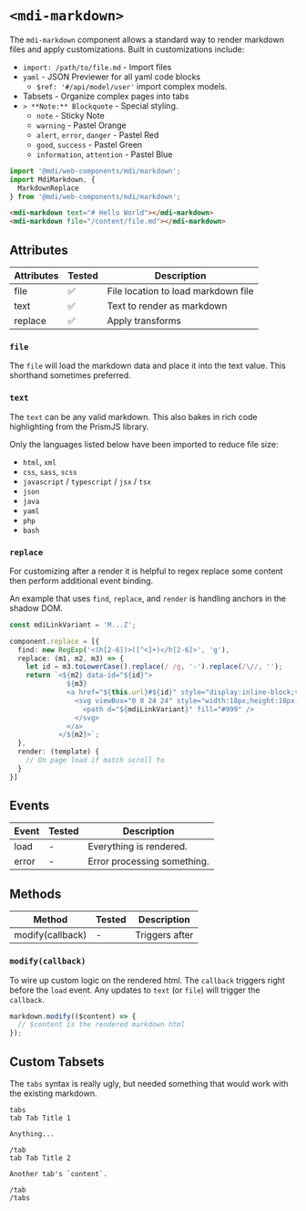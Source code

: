 # `<mdi-markdown>`

The `mdi-markdown` component allows a standard way to render markdown files and apply customizations. Built in customizations include:

- `import: /path/to/file.md` - Import files
- `yaml` - JSON Previewer for all yaml code blocks
  - `$ref: '#/api/model/user'` import complex models.
- Tabsets - Organize complex pages into tabs
- `> **Note:** Blockquote` - Special styling.
  - `note` - Sticky Note
  - `warning` - Pastel Orange
  - `alert`, `error`, `danger` - Pastel Red
  - `good`, `success` - Pastel Green
  - `information`, `attention` - Pastel Blue

```typescript
import '@mdi/web-components/mdi/markdown';
import MdiMarkdown, {
  MarkdownReplace
} from '@mdi/web-components/mdi/markdown';
```

```html
<mdi-markdown text="# Hello World"></mdi-markdown>
<mdi-markdown file="/content/file.md"></mdi-markdown>
```

## Attributes

| Attributes | Tested   | Description |
| ---------- | -------- | ----------- |
| file       | &#x2705; | File location to load markdown file |
| text       | &#x2705; | Text to render as markdown |
| replace    | &#x2705; | Apply transforms |

### `file`

The `file` will load the markdown data and place it into the text value. This shorthand sometimes preferred.

### `text`

The `text` can be any valid markdown. This also bakes in rich code highlighting from the PrismJS library.

Only the languages listed below have been imported to reduce file size:

- `html`, `xml`
- `css`, `sass`, `scss`
- `javascript` / `typescript` / `jsx` / `tsx`
- `json`
- `java`
- `yaml`
- `php`
- `bash`

### `replace`

For customizing after a render it is helpful to regex replace some content then perform additional event binding.

An example that uses `find`, `replace`, and `render` is handling anchors in the shadow DOM.

```typescript
const mdiLinkVariant = 'M...Z';

component.replace = [{
  find: new RegExp('<(h[2-6])>([^<]+)</h[2-6]>', 'g'),
  replace: (m1, m2, m3) => {
    let id = m3.toLowerCase().replace(/ /g, '-').replace(/\//, '');
    return `<${m2} data-id="${id}">
              ${m3}
              <a href="${this.url}#${id}" style="display:inline-block;vertical-align:middle;">
                <svg viewBox="0 0 24 24" style="width:18px;height:18px;">
                  <path d="${mdiLinkVariant}" fill="#999" />
                </svg>
              </a>
            </${m2}>`;
  },
  render: (template) {
    // On page load if match scroll to
  }
}]
```

## Events

| Event | Tested   | Description |
| ---------- | -------- | ----------- |
| load       | -        | Everything is rendered. |
| error      | -        | Error processing something. |

## Methods

| Method     | Tested   | Description |
| ---------- | -------- | ----------- |
| modify(callback) | -        | Triggers after |

### `modify(callback)`

To wire up custom logic on the rendered html. The `callback` triggers right before the `load` event. Any updates to `text` (or `file`) will trigger the `callback`.

```javascript
markdown.modify(($content) => {
  // $content is the rendered markdown html
});
```

## Custom Tabsets

The `tabs` syntax is really ugly, but needed something that would work with the existing markdown.

```
tabs
tab Tab Title 1

Anything...

/tab
tab Tab Title 2

Another tab's `content`.

/tab
/tabs
```